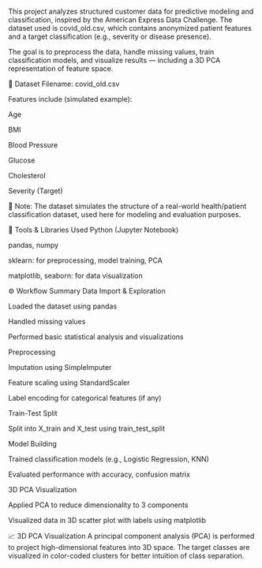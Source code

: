 This project analyzes structured customer data for predictive modeling and classification, inspired by the American Express Data Challenge. The dataset used is covid_old.csv, which contains anonymized patient features and a target classification (e.g., severity or disease presence).

The goal is to preprocess the data, handle missing values, train classification models, and visualize results — including a 3D PCA representation of feature space.

📁 Dataset
Filename: covid_old.csv

Features include (simulated example):

Age

BMI

Blood Pressure

Glucose

Cholesterol

Severity (Target)

📌 Note: The dataset simulates the structure of a real-world health/patient classification dataset, used here for modeling and evaluation purposes.

🧰 Tools & Libraries Used
Python (Jupyter Notebook)

pandas, numpy

sklearn: for preprocessing, model training, PCA

matplotlib, seaborn: for data visualization

⚙️ Workflow Summary
Data Import & Exploration

Loaded the dataset using pandas

Handled missing values

Performed basic statistical analysis and visualizations

Preprocessing

Imputation using SimpleImputer

Feature scaling using StandardScaler

Label encoding for categorical features (if any)

Train-Test Split

Split into X_train and X_test using train_test_split

Model Building

Trained classification models (e.g., Logistic Regression, KNN)

Evaluated performance with accuracy, confusion matrix

3D PCA Visualization

Applied PCA to reduce dimensionality to 3 components

Visualized data in 3D scatter plot with labels using matplotlib

📈 3D PCA Visualization
A principal component analysis (PCA) is performed to project high-dimensional features into 3D space. The target classes are visualized in color-coded clusters for better intuition of class separation.
